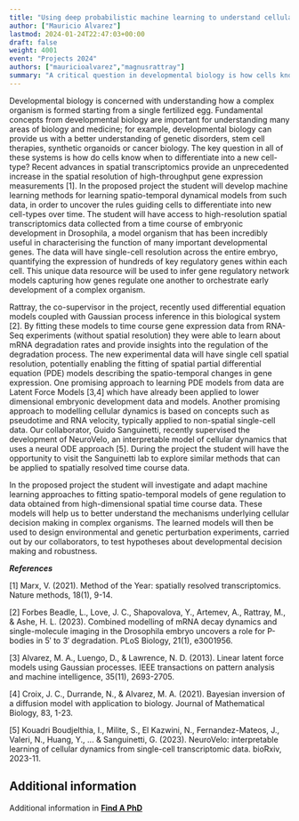 ```yaml
---
title: "Using deep probabilistic machine learning to understand cellular decision-making"
author: ["Mauricio Alvarez"]
lastmod: 2024-01-24T22:47:03+00:00
draft: false
weight: 4001
event: "Projects 2024"
authors: ["mauricioalvarez","magnusrattray"]
summary: "A critical question in developmental biology is how cells know when to differentiate into a new cell type. Recent advances in spatial transcriptomics provide an unprecedented increase in the spatial resolution of high-throughput gene expression measurements. In the proposed project, the student will develop machine learning methods for learning spatio-temporal dynamical models from such data to uncover the rules guiding cells to differentiate into new cell types over time."
---
```


Developmental biology is concerned with understanding how a complex organism is formed starting from a single fertilized egg. Fundamental concepts from developmental biology are important for understanding many areas of biology and medicine; for example, developmental biology can provide us with a better understanding of genetic disorders, stem cell therapies, synthetic organoids or cancer biology. The key question in all of these systems is how do cells know when to differentiate into a new cell-type? Recent advances in spatial transcriptomics provide an unprecedented increase in the spatial resolution of high-throughput gene expression measurements [1]. In the proposed project the student will develop machine learning methods for learning spatio-temporal dynamical models from such data, in order to uncover the rules guiding cells to differentiate into new cell-types over time. The student will have access to high-resolution spatial transcriptomics data collected from a time course of embryonic development in Drosophila, a model organism that has been incredibly useful in characterising the function of many important developmental genes. The data will have single-cell resolution across the entire embryo, quantifying the expression of hundreds of key regulatory genes within each cell. This unique data resource will be used to infer gene regulatory network models capturing how genes regulate one another to orchestrate early development of a complex organism. 

Rattray, the co-supervisor in the project, recently used differential equation models coupled with Gaussian process inference in this biological system [2]. By fitting these models to time course gene expression data from RNA-Seq experiments (without spatial resolution) they were able to learn about mRNA degradation rates and provide insights into the regulation of the degradation process. The new experimental data will have single cell spatial resolution, potentially enabling the fitting of spatial partial differential equation (PDE) models describing the spatio-temporal changes in gene expression. One promising approach to learning PDE models from data are Latent Force Models [3,4] which have already been applied to lower dimensional embryonic development data and models. Another promising approach to modelling cellular dynamics is based on concepts such as pseudotime and RNA velocity, typically applied to non-spatial single-cell data. Our collaborator, Guido Sanguinetti, recently supervised the development of NeuroVelo, an interpretable model of cellular dynamics that uses a neural ODE approach [5]. During the project the student will have the opportunity to visit the Sanguinetti lab to explore similar methods that can be applied to spatially resolved time course data. 

In the proposed project the student will investigate and adapt machine learning approaches to fitting spatio-temporal models of gene regulation to data obtained from high-dimensional spatial time course data. These models will help us to better understand the mechanisms underlying cellular decision making in complex organisms. The learned models will then be used to design environmental and genetic perturbation experiments, carried out by our collaborators, to test hypotheses about developmental decision making and robustness. 

***References***

[1] Marx, V. (2021). Method of the Year: spatially resolved transcriptomics. Nature methods, 18(1), 9-14.

[2] Forbes Beadle, L., Love, J. C., Shapovalova, Y., Artemev, A., Rattray, M., & Ashe, H. L. (2023). Combined modelling of mRNA decay dynamics and single-molecule imaging in the Drosophila embryo uncovers a role for P-bodies in 5′ to 3′ degradation. PLoS Biology, 21(1), e3001956.

[3] Alvarez, M. A., Luengo, D., & Lawrence, N. D. (2013). Linear latent force models using Gaussian processes. IEEE transactions on pattern analysis and machine intelligence, 35(11), 2693-2705.

[4] Croix, J. C., Durrande, N., & Alvarez, M. A. (2021). Bayesian inversion of a diffusion model with application to biology. Journal of Mathematical Biology, 83, 1-23.

[5] Kouadri Boudjelthia, I., Milite, S., El Kazwini, N., Fernandez-Mateos, J., Valeri, N., Huang, Y., ... & Sanguinetti, G. (2023). NeuroVelo: interpretable learning of cellular dynamics from single-cell transcriptomic data. bioRxiv, 2023-11.

## Additional information

Additional information in [**Find A PhD**](https://www.findaphd.com/phds/project/using-deep-probabilistic-machine-learning-to-understand-cellular-decision-making/?p168685)
